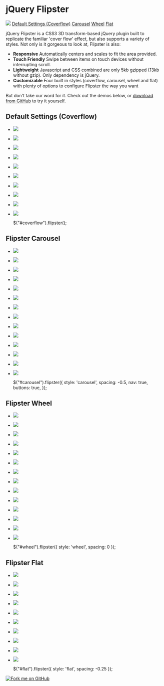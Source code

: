 jQuery Flipster
===============

[![](http://api.libscore.com/badge/$.fn.flipster.svg)](http://libscore.com/#$.fn.flipster) [Default Settings (Coverflow)](#demo-default) [Carousel](#demo-carousel) [Wheel](#demo-wheel) [Flat](#demo-flat)

jQuery Flipster is a CSS3 3D transform-based jQuery plugin built to replicate the familiar 'cover flow' effect, but also supports a variety of styles. Not only is it gorgeous to look at, Flipster is also:

-   **Responsive** Automatically centers and scales to fit the area provided.
-   **Touch Friendly** Swipe between items on touch devices without interrupting scroll.
-   **Lightweight** Javascript and CSS combined are only 5kb gzipped (13kb without gzip). Only dependency is jQuery.
-   **Customizable** Four built in styles (coverflow, carousel, wheel and flat) with plenty of options to configure Flipster the way you want

But don't take our word for it. Check out the demos below, or [download from GitHub](https://github.com/drien/jquery-flipster) to try it yourself.

Default Settings (Coverflow)
----------------------------

-   ![](img/text1.gif)
-   ![](img/text2.gif)
-   ![](img/text3.gif)
-   ![](img/text4.gif)
-   ![](img/text5.gif)
-   ![](img/text6.gif)
-   ![](img/text7.gif)
-   ![](img/text8.gif)
-   ![](img/text9.gif)
-   ![](img/text10.gif)

    $("#coverflow").flipster();

Flipster Carousel
-----------------

-   ![](img/text1.gif)
-   ![](img/text2.gif)
-   ![](img/text3.gif)
-   ![](img/text4.gif)
-   ![](img/text5.gif)
-   ![](img/text6.gif)
-   ![](img/text7.gif)
-   ![](img/text8.gif)
-   ![](img/text9.gif)
-   ![](img/text10.gif)
-   ![](img/text11.gif)
-   ![](img/text12.gif)
-   ![](img/text13.gif)
-   ![](img/text14.gif)

    $("#carousel").flipster({
        style: 'carousel',
        spacing: -0.5,
        nav: true,
        buttons: true,
    });

Flipster Wheel
--------------

-   ![](img/text1.gif)
-   ![](img/text2.gif)
-   ![](img/text3.gif)
-   ![](img/text4.gif)
-   ![](img/text5.gif)
-   ![](img/text6.gif)
-   ![](img/text7.gif)
-   ![](img/text8.gif)
-   ![](img/text9.gif)
-   ![](img/text10.gif)
-   ![](img/text11.gif)
-   ![](img/text12.gif)
-   ![](img/text13.gif)
-   ![](img/text14.gif)

    $("#wheel").flipster({
        style: 'wheel',
        spacing: 0
    });

Flipster Flat
-------------

-   ![](img/text1.gif)
-   ![](img/text2.gif)
-   ![](img/text3.gif)
-   ![](img/text4.gif)
-   ![](img/text5.gif)
-   ![](img/text6.gif)
-   ![](img/text7.gif)
-   ![](img/text8.gif)
-   ![](img/text9.gif)
-   ![](img/text10.gif)

    $("#flat").flipster({
        style: 'flat',
        spacing: -0.25
    });

[![Fork me on GitHub](https://camo.githubusercontent.com/38ef81f8aca64bb9a64448d0d70f1308ef5341ab/68747470733a2f2f73332e616d617a6f6e6177732e636f6d2f6769746875622f726962626f6e732f666f726b6d655f72696768745f6461726b626c75655f3132313632312e706e67)](https://github.com/drien/jquery-flipster/)
